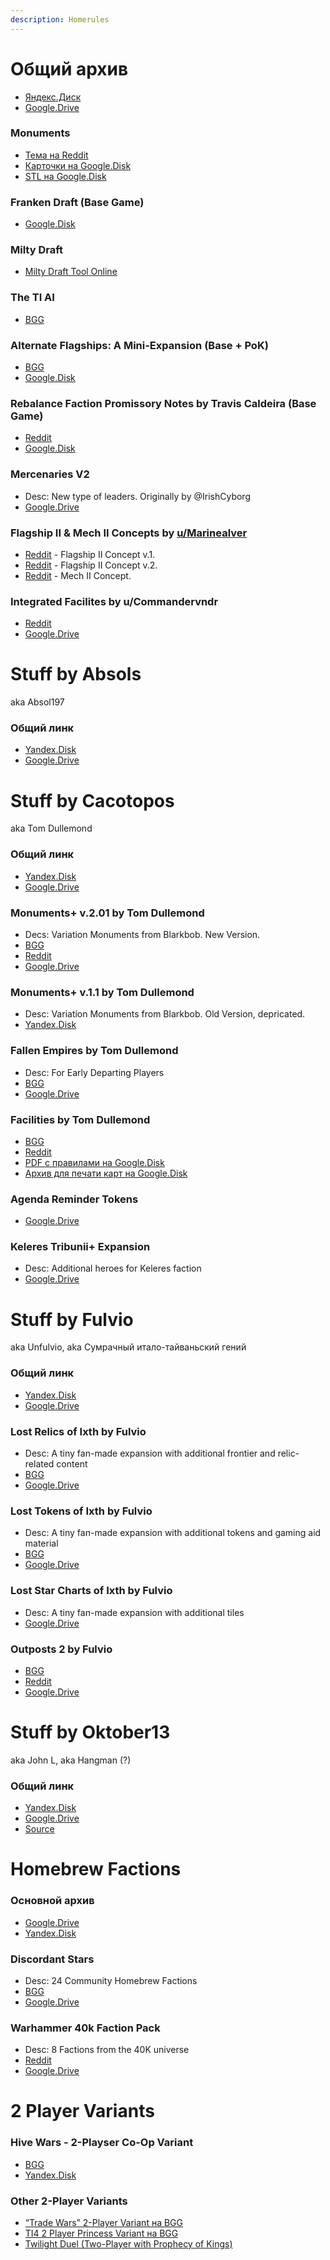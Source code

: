 ```yaml
---
description: Homerules
---
```


# Общий архив
* [Яндекс.Диск](https://disk.yandex.ru/d/_V0fdXKesP4xIA)
* [Google.Drive](https://drive.google.com/drive/folders/181H4iiMn-yWq5IZ1zBdYHA5BqpCPqsd1?usp=share_link)

### Monuments
* [Тема на Reddit](https://www.reddit.com/r/twilightimperium/comments/bpdkmt/monuments_mini_expansion/)
* [Карточки на Google.Disk](https://drive.google.com/file/d/1JqbTtcYUUodh6L_IgWJ_B0Rrg4dT3m8N/view)
* [STL на Google.Disk](https://drive.google.com/file/d/11tiXSu-L-SOw6kqBX9P5S7m_kTEYRO70/view)

### Franken Draft (Base Game)
* [Google.Disk](https://drive.google.com/drive/folders/1TTtT24d8-gAqAnlpNf2KVRtNpJJReWeT)

### Milty Draft
* [Milty Draft Tool Online](https://miltydraft.com/)

### The TI AI
* [BGG](https://www.boardgamegeek.com/thread/2718807/ti-ai)

### Alternate Flagships: A Mini-Expansion (Base + PoK)
* [BGG](https://www.boardgamegeek.com/thread/2514810/alternate-flagships-mini-expansion)
* [Google.Disk](https://drive.google.com/file/d/1gF9ytNLo9-I1b-AcPMO3jNnUQauRkcpG/view)

### Rebalance Faction Promissory Notes by Travis Caldeira (Base Game)
* [Reddit](https://www.reddit.com/r/twilightimperium/comments/erm0a3/homebrew_rebalance_faction_promissory_notes/)
* [Google.Disk](https://drive.google.com/file/d/1ZEStEqyrmMGJJubFjMz6M6MOnYAbn2Xz/view)

### Mercenaries V2
* Desc: New type of leaders. Originally by @IrishCyborg
* [Google.Drive](https://drive.google.com/drive/folders/1yLXfFz3i8ktyeY-ZGy2jqDHBuAAdZEOp?usp=sharing)

### Flagship II & Mech II Concepts by [u/Marinealver](https://www.reddit.com/user/Marinealver)
* [Reddit](https://www.reddit.com/r/twilightimperium/comments/nq3qix/flagship_ii_concepts/) - Flagship II Concept v.1.
* [Reddit](https://www.reddit.com/r/twilightimperium/comments/nuwdsv/flagship_ii_take_2/) - Flagship II Concept v.2.
* [Reddit](https://www.reddit.com/r/twilightimperium/comments/nvk2zj/mech_ii_concepts/) - Mech II Concept.

### Integrated Facilites by u/Commandervndr
* [Reddit](https://www.reddit.com/r/twilightimperium/comments/olihqf/ti4_integrated_facilities_ti4_aether/)
* [Google.Drive](https://drive.google.com/drive/folders/1DLcSeNil7YGKdjk2j9r32sxY-JGWBSwA)

# Stuff by Absols
aka Absol197

### Общий линк
* [Yandex.Disk](https://disk.yandex.ru/d/tvtaoJktz4xjVA)
* [Google.Drive](https://drive.google.com/drive/folders/1e8BEKy8qHOtbUL69GUHwbASZzURTDPdF?usp=share_link)

# Stuff by Cacotopos
aka Tom Dullemond

### Общий линк
* [Yandex.Disk](https://disk.yandex.ru/d/2QBiWLkWYJrI9A)
* [Google.Drive](https://drive.google.com/drive/folders/1Y3Sj1jJtVGGXwICaiXF-hEj1UHA2eqfj?usp=share_link)

### Monuments+ v.2.01 by Tom Dullemond
* Decs: Variation Monuments from Blarkbob. New Version.
* [BGG](https://boardgamegeek.com/thread/2702550/monuments-mini-expansion)
* [Reddit](https://www.reddit.com/r/twilightimperium/comments/owespi/monuments_miniexpansion/)
* [Google.Drive](https://drive.google.com/drive/folders/1kqtY943syNMRsM1ijmHfymCxVVWxYUJq?usp=sharing)

### Monuments+ v.1.1 by Tom Dullemond
* Desc: Variation Monuments from Blarkbob. Old Version, depricated.
* [Yandex.Disk](https://disk.yandex.ru/d/kSc1qvelayYkIg)

### Fallen Empires by Tom Dullemond
* Desc: For Early Departing Players
* [BGG](https://boardgamegeek.com/thread/2698748/fallen-empires-mini-expansion-early-departing-playn)
* [Google.Drive](https://drive.google.com/drive/folders/1ecCGWKsd3sX1JwfeIjitmTnRdB50l0qo)

### Facilities by Tom Dullemond
* [BGG](https://boardgamegeek.com/thread/2591023/facilities-10)
* [Reddit](https://www.reddit.com/r/twilightimperium/comments/l8njos/facilities_10/)
* [PDF c правилами на Google.Disk](https://drive.google.com/file/d/1UK8oU1jc23FCUvQw87zU7poYQSL8Zlp7/view)
* [Архив для печати карт на Google.Disk](https://drive.google.com/file/d/1gHc6JbkE9MCxZoDy5csCQPiymPMKkPGY/view)

### Agenda Reminder Tokens
* [Google.Drive](https://drive.google.com/drive/folders/1-Y46UmcVxNUBcMT5F5wdHKq0YcSYRWbA?usp=share_link)

### Keleres Tribunii+ Expansion
* Desc: Additional heroes for Keleres faction
* [Google.Drive](https://drive.google.com/drive/folders/1gps-MkFMuj28KATT-WZUGonrbkizLPBA)

# Stuff by Fulvio
aka Unfulvio, aka Сумрачный итало-тайваньский гений

### Общий линк
* [Yandex.Disk](https://disk.yandex.ru/d/hnsbkyrAJthj9Q)
* [Google.Drive](https://drive.google.com/drive/folders/1JTy-1J_hgAEE1qkABeCAOzqAtZjT7-Op?usp=share_link)

### Lost Relics of Ixth by Fulvio
* Desc: A tiny fan-made expansion with additional frontier and relic-related content
* [BGG](https://boardgamegeek.com/thread/2657750/lost-relics-ixth-tiny-fan-made-expansion-additiona)
* [Google.Drive](https://drive.google.com/drive/folders/1iIFxBAMc6-9udmadeHwwY57qHN4IMma_)

### Lost Tokens of Ixth by Fulvio
* Desc: A tiny fan-made expansion with additional tokens and gaming aid material
* [BGG](https://boardgamegeek.com/thread/2675534/lost-tokens-ixth-tiny-fan-made-expansion-additiona)
* [Google.Drive](https://drive.google.com/drive/folders/1-z-nrhvDnD-POI-baRiufOMgWgVAeCOF)

### Lost Star Charts of Ixth by Fulvio
* Desc: A tiny fan-made expansion with additional tiles
* [Google.Drive](https://drive.google.com/drive/folders/1HinrGQ1i8gugvjVTouipRisr7hYYM5n-?usp=sharing)

### Outposts 2 by Fulvio
* [BGG](https://www.boardgamegeek.com/thread/2726680/article/38475508#38475508)
* [Reddit](https://www.reddit.com/r/twilightimperium/comments/pp9dq0/announcing_outposts_a_miniexpansion_for_twilight/)
* [Google.Drive](https://drive.google.com/drive/u/0/folders/1JbNq3iDLjh2BqUHy5cErXuMkUkD2Oy8A?ths=true)


# Stuff by Oktober13
aka John L, aka Hangman (?)

### Общий линк
* [Yandex.Disk](https://disk.yandex.ru/d/1KUru6kobCImmQ)
* [Google.Drive](https://drive.google.com/drive/folders/1otsf8Q97nlmoCTSeNh6CsasDu-Pl-lpR?usp=share_link)
* [Source](https://drive.google.com/drive/folders/15rPgwWteYaOyaxaZWq3O4K6iygyu6Vkw?usp=share_link)

# Homebrew Factions

### Основной архив
* [Google.Drive](https://drive.google.com/drive/folders/1KpeE7SYeTGMF-HtfqbwkRmNXlv_RLLO9?usp=sharing)
* [Yandex.Disk](https://disk.yandex.ru/d/7WPIb-kBCXmiQw)

### Discordant Stars
* Desc: 24 Community Homebrew Factions
* [BGG](https://www.boardgamegeek.com/thread/2731596/discordant-stars-24-community-homebrew-factions)
* [Google.Drive](https://drive.google.com/drive/u/0/folders/1AipLLvGhyp2v--w2oeT7uQIovmH_HyVn)

### Warhammer 40k Faction Pack
* Desc: 8 Factions from the 40K universe
* [Reddit](https://www.reddit.com/r/twilightimperium/comments/wwjkgx/ti_warhammer_40k/)
* [Google.Drive](https://drive.google.com/drive/folders/11_RSdXQANP10Rjecaq8wz3mPwkrXE4E-?usp=sharing)

# 2 Player Variants

### Hive Wars - 2-Playser Co-Op Variant
* [BGG](https://boardgamegeek.com/thread/2899846/ti4-hive-wars-two-player-co-op-variant)
* [Yandex.Disk](https://disk.yandex.ru/d/BqAuHazKkfFeeA)

### Other 2-Player Variants
* [“Trade Wars” 2-Player Variant на BGG](https://www.boardgamegeek.com/thread/2114639/trade-wars-2-player-variant)
* [TI4 2 Player Princess Variant на BGG](https://boardgamegeek.com/thread/1851297/ti4-2-player-princess-variant)
* [Twilight Duel (Two-Player with Prophecy of Kings)](https://www.boardgamegeek.com/thread/2716434/twilight-duel-two-player-prophecy-kings)

